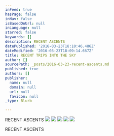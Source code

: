```yaml
---
inFeed: true
hasPage: false
inNav: false
isBasedOnUrl: null
inLanguage: null
starred: false
keywords: []
description: RECENT ASCENTS
datePublished: '2016-03-23T18:10:46.486Z'
dateModified: '2016-03-23T18:09:14.667Z'
title: RECENT TRIPS INTO THE SKY
author: []
sourcePath: _posts/2016-03-23-recent-ascents.md
published: true
authors: []
publisher:
  name: null
  domain: null
  url: null
  favicon: null
_type: Blurb

---
```

RECENT ASCENTS
![](https://the-grid-user-content.s3-us-west-2.amazonaws.com/cfe5f998-5bdf-455d-a76d-921fb363d7aa.jpg)
![](https://the-grid-user-content.s3-us-west-2.amazonaws.com/426c9b02-c3bf-4a3d-82c5-8420e160c6b6.jpg)
![](https://s3-us-west-2.amazonaws.com/the-grid-img/p/32c3b1dd8b2490c9fba9ee8a39c88c17667ae7c9.jpg)
![](https://the-grid-user-content.s3-us-west-2.amazonaws.com/cd060f3f-0e5d-43e7-bd96-040d9a885696.jpg)
![](https://the-grid-user-content.s3-us-west-2.amazonaws.com/31f268a8-101c-40ce-94c7-40cf03dd0409.jpg)

RECENT ASCENTS